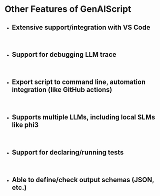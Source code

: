 #  Other Features of GenAIScript

- Extensive support/integration with VS Code 
    -

<br/>

-  Support for debugging LLM trace
    -
<br/>

- Export script to command line, automation integration (like GitHub actions)
    -
<br/>

- Supports multiple LLMs, including local SLMs like phi3
    - 
<br/>

- Support for declaring/running tests
    -
<br/>

- Able to define/check output schemas (JSON, etc.)
    -
<br/>


